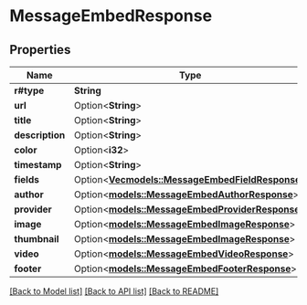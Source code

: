 # MessageEmbedResponse

## Properties

Name | Type | Description | Notes
------------ | ------------- | ------------- | -------------
**r#type** | **String** |  | 
**url** | Option<**String**> |  | [optional]
**title** | Option<**String**> |  | [optional]
**description** | Option<**String**> |  | [optional]
**color** | Option<**i32**> |  | [optional]
**timestamp** | Option<**String**> |  | [optional]
**fields** | Option<[**Vec<models::MessageEmbedFieldResponse>**](MessageEmbedFieldResponse.md)> |  | [optional]
**author** | Option<[**models::MessageEmbedAuthorResponse**](MessageEmbedAuthorResponse.md)> |  | [optional]
**provider** | Option<[**models::MessageEmbedProviderResponse**](MessageEmbedProviderResponse.md)> |  | [optional]
**image** | Option<[**models::MessageEmbedImageResponse**](MessageEmbedImageResponse.md)> |  | [optional]
**thumbnail** | Option<[**models::MessageEmbedImageResponse**](MessageEmbedImageResponse.md)> |  | [optional]
**video** | Option<[**models::MessageEmbedVideoResponse**](MessageEmbedVideoResponse.md)> |  | [optional]
**footer** | Option<[**models::MessageEmbedFooterResponse**](MessageEmbedFooterResponse.md)> |  | [optional]

[[Back to Model list]](../README.md#documentation-for-models) [[Back to API list]](../README.md#documentation-for-api-endpoints) [[Back to README]](../README.md)



